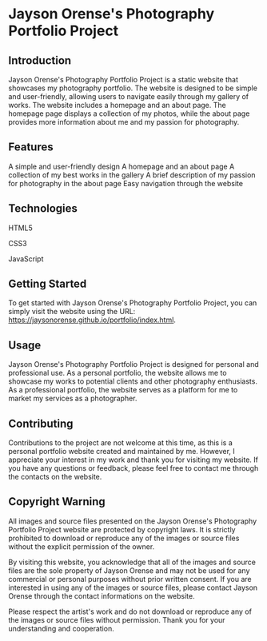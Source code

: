 # Jayson Orense's Photography Portfolio Project

## Introduction
Jayson Orense's Photography Portfolio Project is a static website that showcases my photography portfolio. The website is designed to be simple and user-friendly, allowing users to navigate easily through my gallery of works. The website includes a homepage and an about page. The homepage  page displays a collection of my photos, while the about page provides more information about me and my passion for photography.

## Features

A simple and user-friendly design
A homepage and an about page
A collection of my best works in the gallery
A brief description of my passion for photography in the about page
Easy navigation through the website

## Technologies

HTML5

CSS3

JavaScript

## Getting Started

To get started with Jayson Orense's Photography Portfolio Project, you can simply visit the website using the URL: https://jaysonorense.github.io/portfolio/index.html.

## Usage

Jayson Orense's Photography Portfolio Project is designed for personal and professional use. As a personal portfolio, the website allows me to showcase my works to potential clients and other photography enthusiasts. As a professional portfolio, the website serves as a platform for me to market my services as a photographer.

## Contributing

Contributions to the project are not welcome at this time, as this is a personal portfolio website created and maintained by me. However, I appreciate your interest in my work and thank you for visiting my website. If you have any questions or feedback, please feel free to contact me through the contacts on the website.

## Copyright Warning

All images and source files presented on the Jayson Orense's Photography Portfolio Project website are protected by copyright laws. It is strictly prohibited to download or reproduce any of the images or source files without the explicit permission of the owner.

By visiting this website, you acknowledge that all of the images and source files are the sole property of Jayson Orense and may not be used for any commercial or personal purposes without prior written consent. If you are interested in using any of the images or source files, please contact Jayson Orense through the contact informations on the website.

Please respect the artist's work and do not download or reproduce any of the images or source files without permission. Thank you for your understanding and cooperation.
